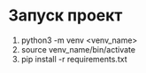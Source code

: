 # Запуск проект
1. python3 -m venv <venv_name>
1. source venv_name/bin/activate
1. pip install -r requirements.txt